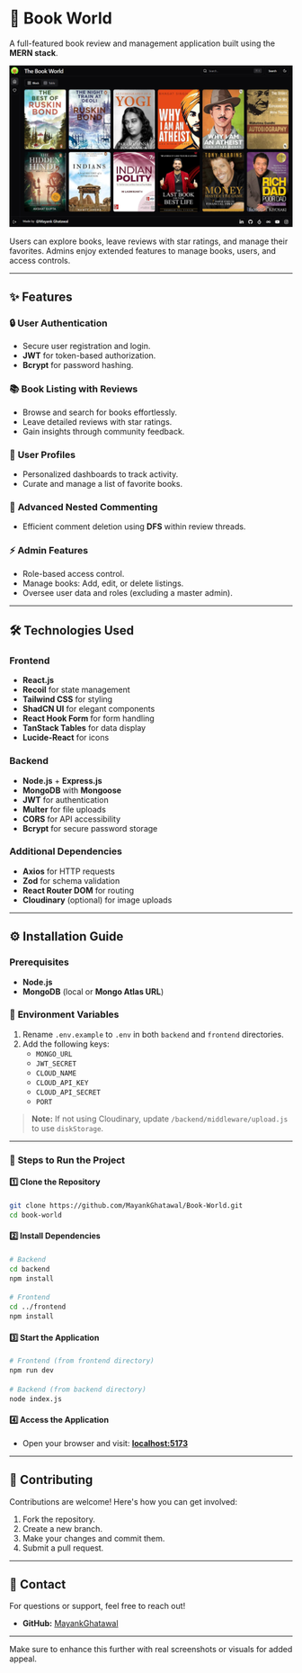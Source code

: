 # 🌟 **Book World**  
A full-featured book review and management application built using the **MERN stack**.  

<img src="https://github.com/MayankGhatawal/Book-World/blob/master/Screenshot%202024-11-22%20130046.png?raw=true"></img>

Users can explore books, leave reviews with star ratings, and manage their favorites. Admins enjoy extended features to manage books, users, and access controls.  

---

## ✨ **Features**  

### 🔒 **User Authentication**  
- Secure user registration and login.  
- **JWT** for token-based authorization.  
- **Bcrypt** for password hashing.  

### 📚 **Book Listing with Reviews**  
- Browse and search for books effortlessly.  
- Leave detailed reviews with star ratings.  
- Gain insights through community feedback.  

### 👤 **User Profiles**  
- Personalized dashboards to track activity.  
- Curate and manage a list of favorite books.  

### 💬 **Advanced Nested Commenting**  
- Efficient comment deletion using **DFS** within review threads.  

### ⚡ **Admin Features**  
- Role-based access control.  
- Manage books: Add, edit, or delete listings.  
- Oversee user data and roles (excluding a master admin).  

---

## 🛠 **Technologies Used**  

### Frontend  
- **React.js**  
- **Recoil** for state management  
- **Tailwind CSS** for styling  
- **ShadCN UI** for elegant components  
- **React Hook Form** for form handling  
- **TanStack Tables** for data display  
- **Lucide-React** for icons  

### Backend  
- **Node.js** + **Express.js**  
- **MongoDB** with **Mongoose**  
- **JWT** for authentication  
- **Multer** for file uploads  
- **CORS** for API accessibility  
- **Bcrypt** for secure password storage  

### Additional Dependencies  
- **Axios** for HTTP requests  
- **Zod** for schema validation  
- **React Router DOM** for routing  
- **Cloudinary** (optional) for image uploads  

---

## ⚙️ **Installation Guide**  

### Prerequisites  
- **Node.js**  
- **MongoDB** (local or **Mongo Atlas URL**)  

### 🔑 **Environment Variables**  
1. Rename `.env.example` to `.env` in both `backend` and `frontend` directories.  
2. Add the following keys:  
   - `MONGO_URL`  
   - `JWT_SECRET`  
   - `CLOUD_NAME`  
   - `CLOUD_API_KEY`  
   - `CLOUD_API_SECRET`  
   - `PORT`  

> **Note:** If not using Cloudinary, update `/backend/middleware/upload.js` to use `diskStorage`.  

---

### 🚀 **Steps to Run the Project**  

#### 1️⃣ Clone the Repository  
```bash  
git clone https://github.com/MayankGhatawal/Book-World.git  
cd book-world  
```  

#### 2️⃣ Install Dependencies  
```bash
# Backend  
cd backend  
npm install  

# Frontend  
cd ../frontend  
npm install  
```  

#### 3️⃣ Start the Application  
```bash  
# Frontend (from frontend directory)  
npm run dev

# Backend (from backend directory)  
node index.js
```  

#### 4️⃣ Access the Application  
- Open your browser and visit: **[localhost:5173](http://localhost:5173)**  

---

## 🙌 **Contributing**  
Contributions are welcome! Here's how you can get involved:  
1. Fork the repository.  
2. Create a new branch.  
3. Make your changes and commit them.  
4. Submit a pull request.  

---

## 📧 **Contact**  
For questions or support, feel free to reach out!  
- **GitHub:** [MayankGhatawal](https://github.com/MayankGhatawal)  

--- 

Make sure to enhance this further with real screenshots or visuals for added appeal.
